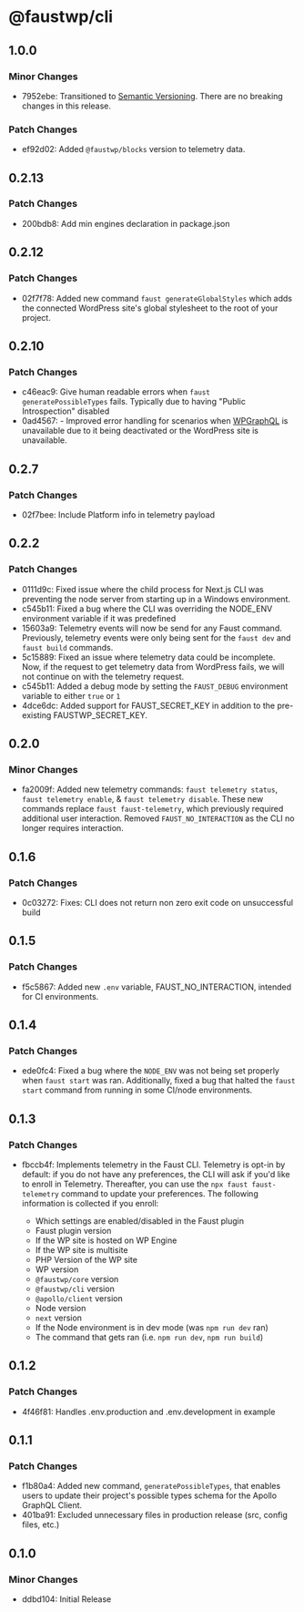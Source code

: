 # @faustwp/cli

## 1.0.0

### Minor Changes

- 7952ebe: Transitioned to [Semantic Versioning](https://semver.org). There are no breaking changes in this release.

### Patch Changes

- ef92d02: Added `@faustwp/blocks` version to telemetry data.

## 0.2.13

### Patch Changes

- 200bdb8: Add min engines declaration in package.json

## 0.2.12

### Patch Changes

- 02f7f78: Added new command `faust generateGlobalStyles` which adds the connected WordPress site's global stylesheet to the root of your project.

## 0.2.10

### Patch Changes

- c46eac9: Give human readable errors when `faust generatePossibleTypes` fails. Typically due to having "Public Introspection" disabled
- 0ad4567: - Improved error handling for scenarios when [WPGraphQL](https://wordpress.org/plugins/wp-graphql/) is unavailable due to it being deactivated or the WordPress site is unavailable.

## 0.2.7

### Patch Changes

- 02f7bee: Include Platform info in telemetry payload

## 0.2.2

### Patch Changes

- 0111d9c: Fixed issue where the child process for Next.js CLI was preventing the node server from starting up in a Windows environment.
- c545b11: Fixed a bug where the CLI was overriding the NODE_ENV environment variable if it was predefined
- 15603a9: Telemetry events will now be send for any Faust command. Previously, telemetry events were only being sent for the `faust dev` and `faust build` commands.
- 5c15889: Fixed an issue where telemetry data could be incomplete. Now, if the request to get telemetry data from WordPress fails, we will not continue on with the telemetry request.
- c545b11: Added a debug mode by setting the `FAUST_DEBUG` environment variable to either `true` or `1`
- 4dce6dc: Added support for FAUST_SECRET_KEY in addition to the pre-existing FAUSTWP_SECRET_KEY.

## 0.2.0

### Minor Changes

- fa2009f: Added new telemetry commands: `faust telemetry status`, `faust telemetry enable`, & `faust telemetry disable`.
  These new commands replace `faust faust-telemetry`, which previously required additional user interaction.
  Removed `FAUST_NO_INTERACTION` as the CLI no longer requires interaction.

## 0.1.6

### Patch Changes

- 0c03272: Fixes: CLI does not return non zero exit code on unsuccessful build

## 0.1.5

### Patch Changes

- f5c5867: Added new `.env` variable, FAUST_NO_INTERACTION, intended for CI environments.

## 0.1.4

### Patch Changes

- ede0fc4: Fixed a bug where the `NODE_ENV` was not being set properly when `faust start` was ran. Additionally, fixed a bug that halted the `faust start` command from running in some CI/node environments.

## 0.1.3

### Patch Changes

- fbccb4f: Implements telemetry in the Faust CLI. Telemetry is opt-in by default: if you do not have any preferences, the CLI will ask if you'd like to enroll in Telemetry. Thereafter, you can use the `npx faust faust-telemetry` command to update your preferences. The following information is collected if you enroll:

  - Which settings are enabled/disabled in the Faust plugin
  - Faust plugin version
  - If the WP site is hosted on WP Engine
  - If the WP site is multisite
  - PHP Version of the WP site
  - WP version
  - `@faustwp/core` version
  - `@faustwp/cli` version
  - `@apollo/client` version
  - Node version
  - `next` version
  - If the Node environment is in dev mode (was `npm run dev` ran)
  - The command that gets ran (i.e. `npm run dev`, `npm run build`)

## 0.1.2

### Patch Changes

- 4f46f81: Handles .env.production and .env.development in example

## 0.1.1

### Patch Changes

- f1b80a4: Added new command, `generatePossibleTypes`, that enables users to update their project's possible types schema for the Apollo GraphQL Client.
- 401ba91: Excluded unnecessary files in production release (src, config files, etc.)

## 0.1.0

### Minor Changes

- ddbd104: Initial Release
